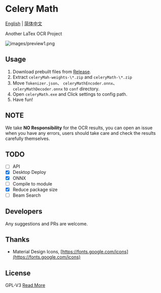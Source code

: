 # Celery Math

[English](README.md) | [简体中文](README_CN.md)

Another LaTex OCR Project

![images/preview1.png](images/preview1.png)

## Usage

1. Download prebuilt files from [Release](https://github.com/MODCT/CeleryMath/releases).
2. Extract `celeryMah-weights-\*.zip` and `celeryMath-\*.zip`
3. Move `Tokenizer.json`、 `celeryMathEncoder.onnx`、 `celeryMathDecoder.onnx`  to `conf` directory.
4. Open `celeryMath.exe` and Click settings to config path.
5. Have fun!

## NOTE

We take **NO Responsibility** for the OCR results, you can open an issue when you have any errors, users should take care and check the results carefully themselves.

## TODO

- [ ] API
- [x] Desktop Deploy
- [x] ONNX
- [ ] Compile to module
- [x] Reduce package size
- [ ] Beam Search

## Developers

Any suggestions and PRs are welcome.

## Thanks

- Material Design Icons, [https://fonts.google.com/icons](https://fonts.google.com/icons)

## License

GPL-V3
[Read More](LICENSE)

